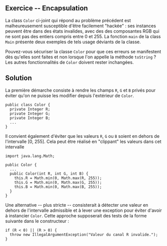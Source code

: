 
Exercice -- Encapsulation
--------------------------------------------------------------------------------

La class `Color` ci-joint qui répond au problème précédent est malheureusement 
susceptible d'être facilement "hackée" : ses instances peuvent être dans des
états invalides, avec des des composantes RGB qui ne sont pas des entiers 
compris entre 0 et 255. La fonction `main` de la class `Main` présente deux 
exemples de tels usage déviants de la classe.

Pouvez-vous sécuriser la classe `Color` pour que ces erreurs se manifestent
dès qu'elles sont faites et non lorsque l'on appelle la méthode `toString` ? 
Les autres fonctionnalités de `Color` doivent rester inchangées.

Solution
--------------------------------------------------------------------------------

La première démarche consiste à rendre les champs `R`, `G` et `B` privés
pour éviter qu'on ne puisse les modifier depuis l'extérieur de `Color`.

    public class Color {
      private Integer R;
      private Integer G;
      private Integer B;
      ...
    }

Il convient également d'éviter que les valeurs `R`, `G` ou `B` soient en
dehors de l'intervalle [0, 255]. Cela peut être réalisé en "clippant" 
les valeurs dans cet intervalle

    import java.lang.Math;

    public Color {
      ...
      public Color(int R, int G, int B) {
        this.R = Math.min(0, Math.max(R, 255));
        this.G = Math.min(0, Math.max(G, 255));
        this.B = Math.min(0, Math.max(B, 255));
      }
    }

Une alternative -- plus stricte -- consisterait à détecter une valeur en dehors 
de l'intervalle admissible et à lever une exception pour éviter d'avoir à
instancier `Color`. Cette approche supposerait des tests de la forme suivante
dans le constructeur :

    if (R < 0) || (R > 0) {
      throw new IllegalArgumentException("Valeur du canal R invalide.");
    }